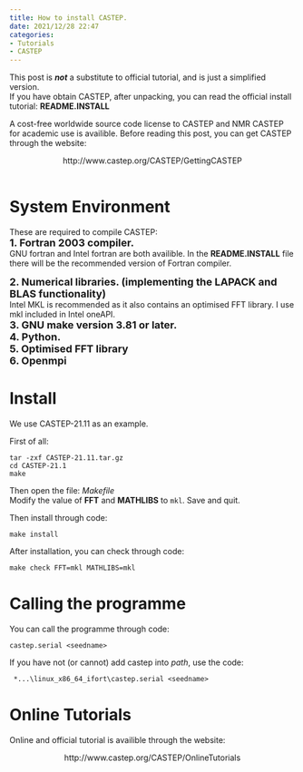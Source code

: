 ```yaml
---
title: How to install CASTEP.
date: 2021/12/28 22:47
categories: 
- Tutorials
- CASTEP
---
```

This post is ***not*** a substitute to official tutorial, and is just a simplified version.  
If you have obtain CASTEP, after unpacking, you can read the official install tutorial: **README.INSTALL**

<!-- more -->
A cost-free worldwide source code license to CASTEP and NMR CASTEP for academic use is availible.
Before reading this post, you can get CASTEP through the website:
<center>http://www.castep.org/CASTEP/GettingCASTEP </center>  
<br/>

# System Environment

These are required to compile CASTEP:  
**<font size="4">1. Fortran 2003 compiler. </font>**  
GNU fortran and Intel fortran are both availible.
In the **README.INSTALL** file there will be the recommended version of Fortran compiler.

**<font size="4">2. Numerical libraries. (implementing the LAPACK and BLAS functionality)</font>**  
Intel MKL is recommended as it also contains an optimised FFT library. I use mkl included in Intel oneAPI.  
**<font size="4">3. GNU make version 3.81 or later.</font>**  
**<font size="4">4. Python.</font>**  
**<font size="4">5. Optimised FFT library</font>**  
**<font size="4">6. Openmpi</font>**

# Install

We use CASTEP-21.11 as an example.

First of all:  

    tar -zxf CASTEP-21.11.tar.gz
    cd CASTEP-21.1
    make
Then open the file: *Makefile*  
Modify the value of **FFT** and **MATHLIBS** to `mkl`. Save and quit.  

Then install through code:

    make install
After installation, you can check through code:

    make check FFT=mkl MATHLIBS=mkl

# Calling the programme

You can call the programme through code:

    castep.serial <seedname>
If you have not (or cannot) add castep into *path*, use the code:

     *...\linux_x86_64_ifort\castep.serial <seedname>

# Online Tutorials

<p align="left">Online and official tutorial is availible through the website:  </p>
<center>http://www.castep.org/CASTEP/OnlineTutorials </center>
